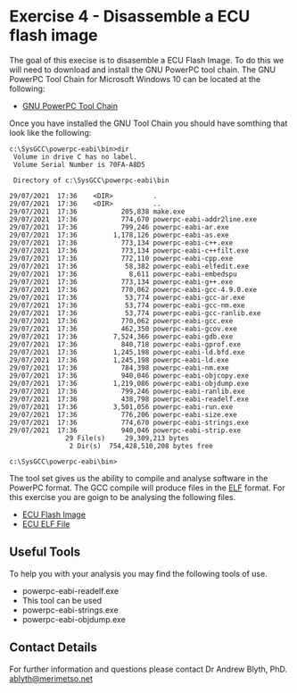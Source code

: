 # Exercise 4 - Disassemble a ECU flash image

The goal of this execise is to disasemble a ECU Flash Image. To do this we will need to download and install the GNU PowerPC tool chain. The GNU PowerPC Tool Chain for Microsoft Windows 10 can be located at the following:

* [GNU PowerPC Tool Chain](https://gnutoolchains.com/powerpc-eabi/)

Once you have installed the GNU Tool Chain you should have somthing that look like the following:

```
c:\SysGCC\powerpc-eabi\bin>dir
 Volume in drive C has no label.
 Volume Serial Number is 70FA-A8D5

 Directory of c:\SysGCC\powerpc-eabi\bin

29/07/2021  17:36    <DIR>          .
29/07/2021  17:36    <DIR>          ..
29/07/2021  17:36           205,838 make.exe
29/07/2021  17:36           774,670 powerpc-eabi-addr2line.exe
29/07/2021  17:36           799,246 powerpc-eabi-ar.exe
29/07/2021  17:36         1,178,126 powerpc-eabi-as.exe
29/07/2021  17:36           773,134 powerpc-eabi-c++.exe
29/07/2021  17:36           773,134 powerpc-eabi-c++filt.exe
29/07/2021  17:36           772,110 powerpc-eabi-cpp.exe
29/07/2021  17:36            58,382 powerpc-eabi-elfedit.exe
29/07/2021  17:36             8,611 powerpc-eabi-embedspu
29/07/2021  17:36           773,134 powerpc-eabi-g++.exe
29/07/2021  17:36           770,062 powerpc-eabi-gcc-4.9.0.exe
29/07/2021  17:36            53,774 powerpc-eabi-gcc-ar.exe
29/07/2021  17:36            53,774 powerpc-eabi-gcc-nm.exe
29/07/2021  17:36            53,774 powerpc-eabi-gcc-ranlib.exe
29/07/2021  17:36           770,062 powerpc-eabi-gcc.exe
29/07/2021  17:36           462,350 powerpc-eabi-gcov.exe
29/07/2021  17:36         7,524,366 powerpc-eabi-gdb.exe
29/07/2021  17:36           840,718 powerpc-eabi-gprof.exe
29/07/2021  17:36         1,245,198 powerpc-eabi-ld.bfd.exe
29/07/2021  17:36         1,245,198 powerpc-eabi-ld.exe
29/07/2021  17:36           784,398 powerpc-eabi-nm.exe
29/07/2021  17:36           940,046 powerpc-eabi-objcopy.exe
29/07/2021  17:36         1,219,086 powerpc-eabi-objdump.exe
29/07/2021  17:36           799,246 powerpc-eabi-ranlib.exe
29/07/2021  17:36           438,798 powerpc-eabi-readelf.exe
29/07/2021  17:36         3,501,056 powerpc-eabi-run.exe
29/07/2021  17:36           776,206 powerpc-eabi-size.exe
29/07/2021  17:36           774,670 powerpc-eabi-strings.exe
29/07/2021  17:36           940,046 powerpc-eabi-strip.exe
              29 File(s)     29,309,213 bytes
               2 Dir(s)  754,428,510,208 bytes free

c:\SysGCC\powerpc-eabi\bin>
```

The tool set gives us the ability to compile and analyse software in the PowerPC format. The GCC compile will produce files in the [ELF](https://en.wikipedia.org/wiki/Executable_and_Linkable_Format) format.  For this exercise you are goign to be analysing the following files.

* [ECU Flash Image](https://github.com/Merimetso-Code/EmbeddedAutomotiveSecurity/blob/main/Exercise4.bin)
* [ECU ELF File](https://github.com/Merimetso-Code/EmbeddedAutomotiveSecurity/blob/main/Exercise4.elf)

## Useful Tools

To help you with your analysis you may find the following tools of use.

* powerpc-eabi-readelf.exe
 * This tool can be used 
* powerpc-eabi-strings.exe
* powerpc-eabi-objdump.exe

## Contact Details

For further information and questions please contact Dr Andrew Blyth, PhD. <ablyth@merimetso.net>
